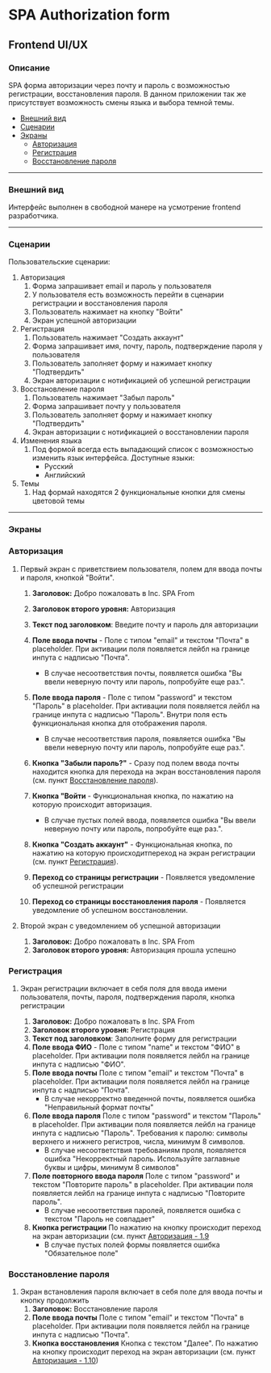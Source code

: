 # SPA Authorization form

## Frontend UI/UX

### Описание

SPA форма авторизации через почту и пароль с возможностью регистрации, восстановления пароля. В данном приложении так же присутствует возможность смены языка и выбора темной темы.

- [Внешний вид](#внешний-вид)
- [Сценарии](#сценарии)
- [Экраны](#экраны)
  - [Авторизация](#авторизация)
  - [Регистрация](#регистрация)
  - [Восстановление пароля](#восстановление-пароля)

---

### Внешний вид

Интерфейс выполнен в свободной манере на усмотрение frontend разработчика.

---

### Сценарии

Пользовательские сценарии:

1. Авторизация
   1. Форма запрашивает email и пароль у пользователя
   2. У пользователя есть возможность перейти в сценарии регистрации и восстановления пароля
   3. Пользователь нажимает на кнопку "Войти"
   4. Экран успешной авторизации
2. Регистрация
   1. Пользователь нажимает "Создать аккаунт"
   2. Форма запрашивает имя, почту, пароль, подтверждение пароля у пользователя
   3. Пользователь заполняет форму и нажимает кнопку "Подтвердить"
   4. Экран авторизации с нотификацией об успешной регистрации
3. Восстановление пароля
   1. Пользователь нажимает "Забыл пароль"
   2. Форма запрашивает почту у пользователя
   3. Пользователь заполняет форму и нажимает кнопку "Подтвердить"
   4. Экран авторизации с нотификацией о восстановлении пароля
4. Изменения языка
   1. Под формой всегда есть выпадающий список с возможностью изменить язык интерфейса. Доступные языки:
      - Русский
      - Английский
5. Темы
   1. Над формай находятся 2 функциональные кнопки для смены цветовой темы

---

### Экраны

### Авторизация

1. Первый экран с приветствием пользователя, полем для ввода почты и пароля, кнопкой "Войти".

   1. **Заголовок:** Добро пожаловать в Inc. SPA From
   2. **Заголовок второго уровня:** Авторизация
   3. **Текст под заголовком**: Введите почту и пароль для авторизации
   4. **Поле ввода почты** - Поле с типом "email" и текстом "Почта" в placeholder. При активации поля появляется лейбл на границе инпута с надписью "Почта".

      - В случае несоответствия почты, появляется ошибка "Вы ввели неверную почту или пароль, попробуйте еще раз.".

   5. **Поле ввода пароля** - Поле с типом "password" и текстом "Пароль" в placeholder. При активации поля появляется лейбл на границе инпута с надписью "Пароль". Внутри поля есть функциональная кнопка для отображения пароля.

      - В случае несоответствия пароля, появляется ошибка "Вы ввели неверную почту или пароль, попробуйте еще раз.".

   6. **Кнопка "Забыли пароль?"** - Сразу под полем ввода почты находится кнопка для перехода на экран восстановления пароля (см. пункт [Восстановление пароля](#восстановление-пароля)).
   7. **Кнопка "Войти** - Функциональная кнопка, по нажатию на которую происходит авторизация.

      - В случае пустых полей ввода, появляется ошибка "Вы ввели неверную почту или пароль, попробуйте еще раз.".

   8. **Кнопка "Создать аккаунт"** - Функциональная кнопка, по нажатию на которую происходитпереход на экран регистрации (см. пункт [Регистрация](#регистрация)).
   9. **Переход со страницы регистрации** - Появляется уведомление об успешной регистрации
   10. **Переход со страницы восстановления пароля** - Появляется уведомление об успешном восстановлении.

2. Второй экран с уведомлением об успешной авторизации
   1. **Заголовок:** Добро пожаловать в Inc. SPA From
   2. **Заголовок второго уровня:** Авторизация прошла успешно

### Регистрация

1. Экран регистрации включает в себя поля для ввода имени пользователя, почты, пароля, подтверждения пароля, кнопка регистрации

   1. **Заголовок:** Добро пожаловать в Inc. SPA From
   2. **Заголовок второго уровня:** Регистрация
   3. **Текст под заголовком**: Заполните форму для регистрации
   4. **Поле ввода ФИО** - Поле с типом "name" и текстом "ФИО" в placeholder. При активации поля появляется лейбл на границе инпута с надписью "ФИО".
   5. **Поле ввода почты** Поле с типом "email" и текстом "Почта" в placeholder. При активации поля появляется лейбл на границе инпута с надписью "Почта".
      - В случае некорректно введенной почты, появляется ошибка "Неправильный формат почты"
   6. **Поле ввода пароля** Поле с типом "password" и текстом "Пароль" в placeholder. При активации поля появляется лейбл на границе инпута с надписью "Пароль". Требования к паролю: символы верхнего и нижнего регистров, числа, минимум 8 символов.
      - В случае несоответствия требованиям проля, появляется ошибка "Некорректный пароль. Используйте заглавные буквы и цифры, минимум 8 символов"
   7. **Поле повторного ввода пароля** Поле с типом "password" и текстом "Повторите пароль" в placeholder. При активации поля появляется лейбл на границе инпута с надписью "Повторите пароль".
      - В случае несоответствия паролей, появляется ошибка с текстом "Пароль не совпадает"
   8. **Кнопка регистрации** По нажатию на кнопку происходит переход на экран авторизации (см. пункт [Авторизация - 1.9](#авторизация)
      - В случае пустых полей формы появляется ошибка "Обязательное поле"

### Восстановление пароля

1. Экран встановления пароля включает в себя поле для ввода почты и кнопку продолжить
   1. **Заголовок:** Восстановление пароля
   2. **Поле ввода почты** Поле с типом "email" и текстом "Почта" в placeholder. При активации поля появляется лейбл на границе инпута с надписью "Почта".
   3. **Кнопка восстановления** Кнопка с текстом "Далее". По нажатию на кнопку происходит переход на экран авторизации (см. пункт [Авторизация - 1.10](#авторизация))
